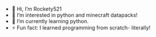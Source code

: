 - 👋 Hi, I’m Rockety521
- 👀 I’m interested in python and minecraft datapacks!
- 🌱 I’m currently learning python.
- ⚡ Fun fact: I learned programming from scratch- literally!

<!---
Rockety521/Rockety521 is a ✨ special ✨ repository because its `README.md` (this file) appears on your GitHub profile.
You can click the Preview link to take a look at your changes.
--->
